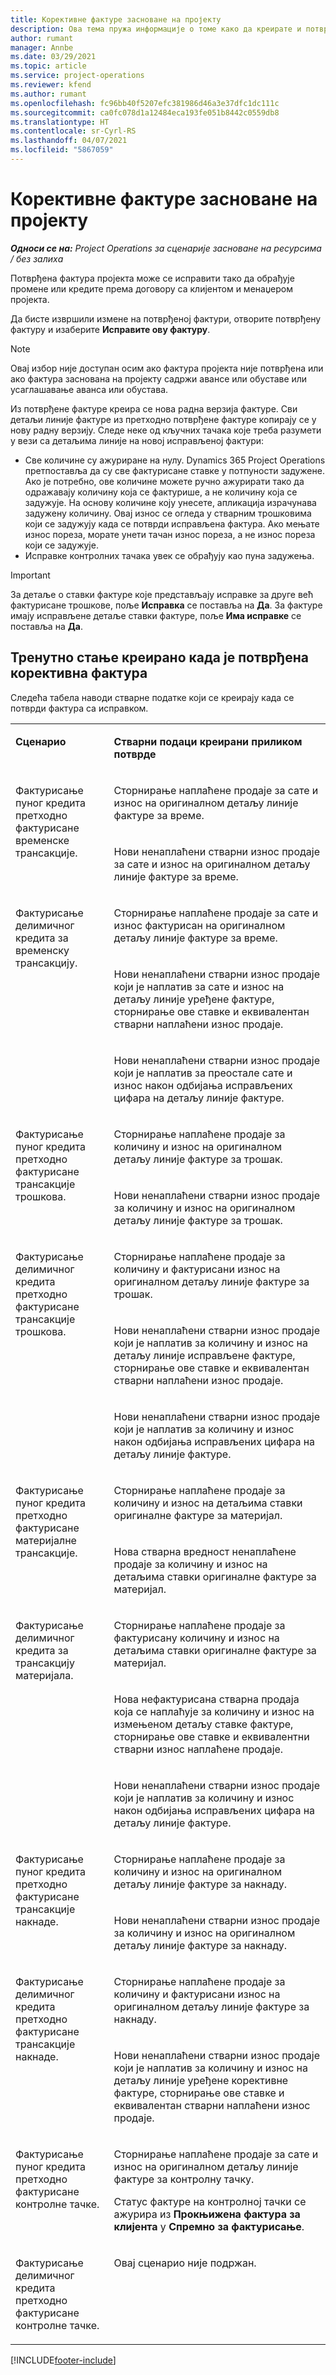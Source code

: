 ```yaml
---
title: Корективне фактуре засноване на пројекту
description: Ова тема пружа информације о томе како да креирате и потврдите корективне фактуре засноване на пројекту у услузи Project Operations.
author: rumant
manager: Annbe
ms.date: 03/29/2021
ms.topic: article
ms.service: project-operations
ms.reviewer: kfend
ms.author: rumant
ms.openlocfilehash: fc96bb40f5207efc381986d46a3e37dfc1dc111c
ms.sourcegitcommit: ca0fc078d1a12484eca193fe051b8442c0559db8
ms.translationtype: HT
ms.contentlocale: sr-Cyrl-RS
ms.lasthandoff: 04/07/2021
ms.locfileid: "5867059"
---
```

# <a name="corrective-project-based-invoices"></a>Корективне фактуре засноване на пројекту

_**Односи се на:** Project Operations за сценарије засноване на ресурсима / без залиха_

Потврђена фактура пројекта може се исправити тако да обрађује промене или кредите према договору са клијентом и менаџером пројекта.

Да бисте извршили измене на потврђеној фактури, отворите потврђену фактуру и изаберите **Исправите ову фактуру**. 

> [!NOTE]
> Овај избор није доступан осим ако фактура пројекта није потврђена или ако фактура заснована на пројекту садржи авансе или обуставе или усаглашавање аванса или обустава.

Из потврђене фактуре креира се нова радна верзија фактуре. Сви детаљи линије фактуре из претходно потврђене фактуре копирају се у нову радну верзију. Следе неке од кључних тачака које треба разумети у вези са детаљима линије на новој исправљеној фактури:

- Све количине су ажуриране на нулу. Dynamics 365 Project Operations претпоставља да су све фактурисане ставке у потпуности задужене. Ако је потребно, ове количине можете ручно ажурирати тако да одражавају количину која се фактурише, а не количину која се задужује. На основу количине коју унесете, апликација израчунава задужену количину. Овај износ се огледа у стварним трошковима који се задужују када се потврди исправљена фактура. Ако мењате износ пореза, морате унети тачан износ пореза, а не износ пореза који се задужује.
- Исправке контролних тачака увек се обрађују као пуна задужења.


> [!IMPORTANT]
> За детаље о ставки фактуре које представљају исправке за друге већ фактурисане трошкове, поље **Исправка** се поставља на **Да**. За фактуре имају исправљене детаље ставки фактуре, поље **Има исправке** се поставља на **Да**.

## <a name="actuals-created-when-a-corrective-invoice-is-confirmed"></a>Тренутно стање креирано када је потврђена корективна фактура

Следећа табела наводи стварне податке који се креирају када се потврди фактура са исправком.

<table border="0" cellspacing="0" cellpadding="0">
    <tbody>
        <tr>
            <td width="216" valign="top">
                <p>
                    <strong>Сценарио</strong>
                </p>
            </td>
            <td width="808" valign="top">
                <p>
                    <strong>Стварни подаци креирани приликом потврде</strong>
                </p>
            </td>
        </tr>
        <tr>
            <td width="216" rowspan="2" valign="top">
                <p>
Фактурисање пуног кредита претходно фактурисане временске трансакције.
                </p>
            </td>
            <td width="408" valign="top">
                <p>
Сторнирање наплаћене продаје за сате и износ на оригиналном детаљу линије фактуре за време.
                </p>
            </td>
        </tr>
        <tr>
            <td width="408" valign="top">
                <p>
Нови ненаплаћени стварни износ продаје за сате и износ на оригиналном детаљу линије фактуре за време.
                </p>
            </td>
        </tr>
        <tr>
            <td width="216" rowspan="3" valign="top">
                <p>
Фактурисање делимичног кредита за временску трансакцију.
                </p>
            </td>
            <td width="408" valign="top">
                <p>
Сторнирање наплаћене продаје за сате и износ фактурисан на оригиналном детаљу линије фактуре за време.
                </p>
            </td>
        </tr>
        <tr>
            <td width="408" valign="top">
                <p>
Нови ненаплаћени стварни износ продаје који је наплатив за сате и износ на детаљу линије уређене фактуре, сторнирање ове ставке и еквивалентан стварни наплаћени износ продаје.
                </p>
            </td>
        </tr>
        <tr>
            <td width="408" valign="top">
                <p>
Нови ненаплаћени стварни износ продаје који је наплатив за преостале сате и износ након одбијања исправљених цифара на детаљу линије фактуре.
                </p>
            </td>
        </tr>
        <tr>
            <td width="216" rowspan="2" valign="top">
                <p>
Фактурисање пуног кредита претходно фактурисане трансакције трошкова.
                </p>
            </td>
            <td width="408" valign="top">
                <p>
Сторнирање наплаћене продаје за количину и износ на оригиналном детаљу линије фактуре за трошак.
                </p>
            </td>
        </tr>
        <tr>
            <td width="408" valign="top">
                <p>
Нови ненаплаћени стварни износ продаје за количину и износ на оригиналном детаљу линије фактуре за трошак.
                </p>
            </td>
        </tr>
        <tr>
            <td width="216" rowspan="3" valign="top">
                <p>
Фактурисање делимичног кредита претходно фактурисане трансакције трошкова.
                </p>
            </td>
            <td width="408" valign="top">
                <p>
Сторнирање наплаћене продаје за количину и фактурисани износ на оригиналном детаљу линије фактуре за трошак.
                </p>
            </td>
        </tr>
        <tr>
            <td width="408" valign="top">
                <p>
Нови ненаплаћени стварни износ продаје који је наплатив за количину и износ на детаљу линије исправљене фактуре, сторнирање ове ставке и еквивалентан стварни наплаћени износ продаје.
                </p>
            </td>
        </tr>
        <tr>
            <td width="408" valign="top">
                <p>
Нови ненаплаћени стварни износ продаје који је наплатив за количину и износ након одбијања исправљених цифара на детаљу линије фактуре.
                </p>
            </td>
        </tr>
                <tr>
            <td width="216" rowspan="2" valign="top">
                <p>
Фактурисање пуног кредита претходно фактурисане материјалне трансакције.
                </p>
            </td>
            <td width="408" valign="top">
                <p>
Сторнирање наплаћене продаје за количину и износ на детаљима ставки оригиналне фактуре за материјал.
                </p>
            </td>
        </tr>
        <tr>
            <td width="408" valign="top">
                <p>
Нова стварна вредност ненаплаћене продаје за количину и износ на детаљима ставки оригиналне фактуре за материјал.
                </p>
            </td>
        </tr>
        <tr>
            <td width="216" rowspan="3" valign="top">
                <p>
Фактурисање делимичног кредита за трансакцију материјала.
                </p>
            </td>
            <td width="408" valign="top">
                <p>
Сторнирање наплаћене продаје за фактурисану количину и износ на детаљима ставки оригиналне фактуре за материјал.
                </p>
            </td>
        </tr>
        <tr>
            <td width="408" valign="top">
                <p>
Нова нефактурисана стварна продаја која се наплаћује за количину и износ на измењеном детаљу ставке фактуре, сторнирање ове ставке и еквивалентни стварни износ наплаћене продаје.
                </p>
            </td>
        </tr>
        <tr>
            <td width="408" valign="top">
                <p>
Нови ненаплаћени стварни износ продаје који је наплатив за количину и износ након одбијања исправљених цифара на детаљу линије фактуре.
                </p>
            </td>
        </tr>
        <tr>
            <td width="216" rowspan="2" valign="top">
                <p>
Фактурисање пуног кредита претходно фактурисане трансакције накнаде.
                </p>
            </td>
            <td width="408" valign="top">
                <p>
Сторнирање наплаћене продаје за количину и износ на оригиналном детаљу линије фактуре за накнаду.
                </p>
            </td>
        </tr>
        <tr>
            <td width="408" valign="top">
                <p>
Нови ненаплаћени стварни износ продаје за количину и износ на оригиналном детаљу линије фактуре за накнаду.
                </p>
            </td>
        </tr>
        <tr>
            <td width="216" rowspan="2" valign="top">
                <p>
Фактурисање делимичног кредита претходно фактурисане трансакције накнаде.
                </p>
            </td>
            <td width="408" valign="top">
                <p>
Сторнирање наплаћене продаје за количину и фактурисани износ на оригиналном детаљу линије фактуре за накнаду.
                </p>
            </td>
        </tr>
        <tr>
            <td width="408" valign="top">
                <p>
Нови ненаплаћени стварни износ продаје који је наплатив за количину и износ на детаљу линије уређене корективне фактуре, сторнирање ове ставке и еквивалентан стварни наплаћени износ продаје.
                </p>
            </td>
        </tr>
        <tr>
            <td width="216" valign="top">
                <p>
Фактурисање пуног кредита претходно фактурисане контролне тачке.
                </p>
            </td>
            <td width="408" valign="top">
                <p>
Сторнирање наплаћене продаје за сате и износ на оригиналном детаљу линије фактуре за контролну тачку.
                </p>
                <p>
Статус фактуре на контролној тачки се ажурира из <b>Прокњижена фактура за клијента</b> у <b>Спремно за фактурисање</b>.
                </p>
            </td>
        </tr>
        <tr>
            <td width="216" valign="top">
                <p>
Фактурисање делимичног кредита претходно фактурисане контролне тачке.
                </p>
            </td>
            <td width="408" valign="top">
                <p>
Овај сценарио није подржан.
                </p>
            </td>
        </tr>       
    </tbody>
</table>


[!INCLUDE[footer-include](../includes/footer-banner.md)]
